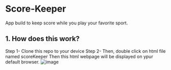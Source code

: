 # Score-Keeper
App build to keep score while you play your favorite sport.

## 1. How does this work?
Step 1- Clone this repo to your device
Step 2- Then, double click on html file named scoreKeeper
Then this html webpage will be displayed on ypur default browser.
![image](https://user-images.githubusercontent.com/79007981/128753879-fbcfa7d6-ff76-4278-8e07-a23e42c89d20.png)

